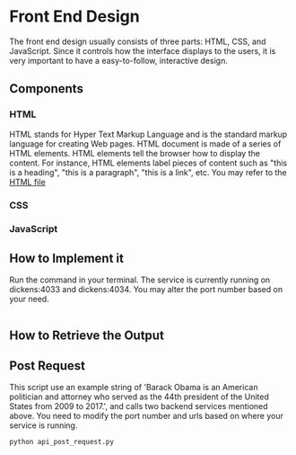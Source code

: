 # Front End Design

The front end design usually consists of three parts: HTML, CSS, and JavaScript. Since it controls how the interface displays to the users, it is very important to have a easy-to-follow, interactive design. 

## Components

### HTML

HTML stands for Hyper Text Markup Language and is the standard markup language for creating Web pages. HTML document is made of a series of HTML elements. HTML elements tell the browser how to display the content. For instance, HTML elements label pieces of content such as "this is a heading", "this is a paragraph", "this is a link", etc. You may refer to the [HTML file](frontend/js/demo.js)

### CSS


### JavaScript


## How to Implement it
Run the command in your terminal. The service is currently running on dickens:4033 and dickens:4034. You may alter the port number based on your need.

 ```python

 ```

## How to Retrieve the Output

## Post Request

This script use an example string of 'Barack Obama is an American politician and attorney who served as the 44th president of the United States from 2009 to 2017.', and calls two backend services mentioned above. You need to modify the port number and urls based on where your service is running.

```python
python api_post_request.py
```

